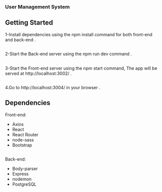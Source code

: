 ### User Management System


## Getting Started

1-Install dependencies using the npm install command for both front-end and back-end .
## 
 2-Start the Back-end server using the npm run dev command .
 ## 
 3-Start the Front-end server using the npm start command,
The app will be served at http://localhost:3002/ .
## 
 4.Go to http://localhost:3004/ in your browser .



## Dependencies
Front-end:
- Axios
- React
- React Router
- node-sass
- Bootstrap

## 
Back-end:
- Body-parser
- Express
- nodemon
- PostgreSQL